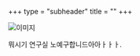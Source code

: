 +++
type = "subheader"
title = ""
+++

![이미지](https://ec.europa.eu/jrc/sites/jrcsh/files/styles/normal-responsive/public/environmental-protection-683437_1280_pixabay_free_non-commercial.jpg?itok=4R4SASf7)

뭐시기 연구실 노예구합니드아아ㅏㅏㅏ.